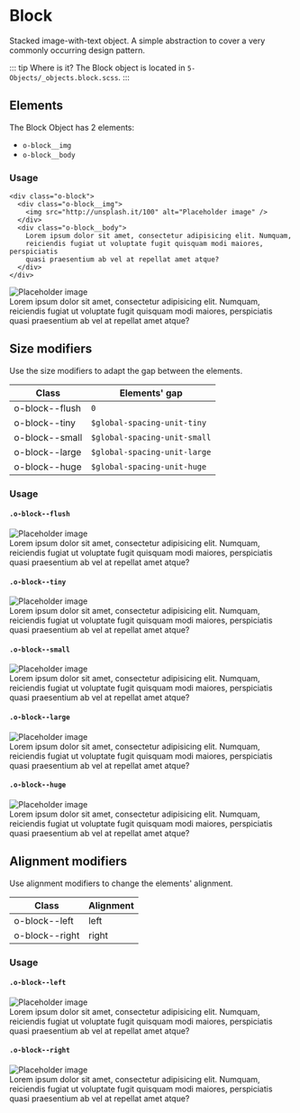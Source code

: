 # Block

Stacked image-with-text object. A simple abstraction to cover a very commonly
occurring design pattern.

::: tip Where is it?
The Block object is located in `5-Objects/_objects.block.scss`.
:::

## Elements

The Block Object has 2 elements:

- `o-block__img`
- `o-block__body`

### Usage

```html{1,2,5}
<div class="o-block">
  <div class="o-block__img">
    <img src="http://unsplash.it/100" alt="Placeholder image" />
  </div>
  <div class="o-block__body">
    Lorem ipsum dolor sit amet, consectetur adipisicing elit. Numquam,
    reiciendis fugiat ut voluptate fugit quisquam modi maiores, perspiciatis
    quasi praesentium ab vel at repellat amet atque?
  </div>
</div>
```

<div class="o-block u-mt-small">
  <div class="o-block__img">
    <img src="http://unsplash.it/100" alt="Placeholder image" />
  </div>
  <div class="o-block__body">
    Lorem ipsum dolor sit amet, consectetur adipisicing elit. Numquam, reiciendis fugiat ut voluptate fugit quisquam modi maiores, perspiciatis quasi praesentium ab vel at repellat amet atque?
  </div>
</div>

## Size modifiers

Use the size modifiers to adapt the gap between the elements.

| Class          | Elements' gap                |
| -------------- | ---------------------------- |
| o-block--flush | `0`                          |
| o-block--tiny  | `$global-spacing-unit-tiny`  |
| o-block--small | `$global-spacing-unit-small` |
| o-block--large | `$global-spacing-unit-large` |
| o-block--huge  | `$global-spacing-unit-huge`  |

### Usage

#### `.o-block--flush`

<div class="o-block o-block--flush u-mt-small">
  <div class="o-block__img">
    <img src="http://unsplash.it/100" alt="Placeholder image" />
  </div>
  <div class="o-block__body">
    Lorem ipsum dolor sit amet, consectetur adipisicing elit. Numquam, reiciendis fugiat ut voluptate fugit quisquam modi maiores, perspiciatis quasi praesentium ab vel at repellat amet atque?
  </div>
</div>

#### `.o-block--tiny`

<div class="o-block o-block--tiny u-mt-small">
  <div class="o-block__img">
    <img src="http://unsplash.it/100" alt="Placeholder image" />
  </div>
  <div class="o-block__body">
    Lorem ipsum dolor sit amet, consectetur adipisicing elit. Numquam, reiciendis fugiat ut voluptate fugit quisquam modi maiores, perspiciatis quasi praesentium ab vel at repellat amet atque?
  </div>
</div>

#### `.o-block--small`

<div class="o-block o-block--small u-mt-small">
  <div class="o-block__img">
    <img src="http://unsplash.it/100" alt="Placeholder image" />
  </div>
  <div class="o-block__body">
    Lorem ipsum dolor sit amet, consectetur adipisicing elit. Numquam, reiciendis fugiat ut voluptate fugit quisquam modi maiores, perspiciatis quasi praesentium ab vel at repellat amet atque?
  </div>
</div>

#### `.o-block--large`

<div class="o-block o-block--large u-mt-small">
  <div class="o-block__img">
    <img src="http://unsplash.it/100" alt="Placeholder image" />
  </div>
  <div class="o-block__body">
    Lorem ipsum dolor sit amet, consectetur adipisicing elit. Numquam, reiciendis fugiat ut voluptate fugit quisquam modi maiores, perspiciatis quasi praesentium ab vel at repellat amet atque?
  </div>
</div>

#### `.o-block--huge`

<div class="o-block o-block--huge u-mt-small">
  <div class="o-block__img">
    <img src="http://unsplash.it/100" alt="Placeholder image" />
  </div>
  <div class="o-block__body">
    Lorem ipsum dolor sit amet, consectetur adipisicing elit. Numquam, reiciendis fugiat ut voluptate fugit quisquam modi maiores, perspiciatis quasi praesentium ab vel at repellat amet atque?
  </div>
</div>

## Alignment modifiers

Use alignment modifiers to change the elements' alignment.

| Class          | Alignment |
| -------------- | --------- |
| o-block--left  | left      |
| o-block--right | right     |

### Usage

#### `.o-block--left`

<div class="o-block o-block--left u-mt-small">
  <div class="o-block__img">
    <img src="http://unsplash.it/100" alt="Placeholder image" />
  </div>
  <div class="o-block__body">
    Lorem ipsum dolor sit amet, consectetur adipisicing elit. Numquam, reiciendis fugiat ut voluptate fugit quisquam modi maiores, perspiciatis quasi praesentium ab vel at repellat amet atque?
  </div>
</div>

#### `.o-block--right`

<div class="o-block o-block--right u-mt-small">
  <div class="o-block__img">
    <img src="http://unsplash.it/100" alt="Placeholder image" />
  </div>
  <div class="o-block__body">
    Lorem ipsum dolor sit amet, consectetur adipisicing elit. Numquam, reiciendis fugiat ut voluptate fugit quisquam modi maiores, perspiciatis quasi praesentium ab vel at repellat amet atque?
  </div>
</div>

<style lang="scss">
@import './outline.css';
</style>
